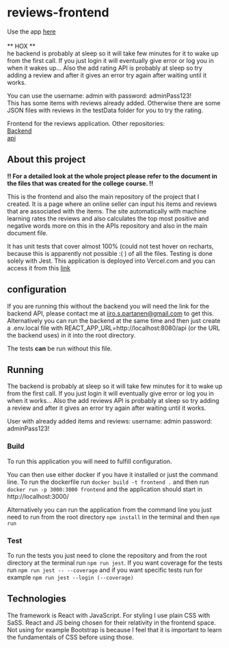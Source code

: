 # reviews-frontend

Use the app [here](https://reviews-frontend-ochre.vercel.app/login)
<br />
<br />
** HOX **
<br />
he backend is probably at sleep so it will take few minutes for it to wake up from the first call. If you just login it will eventually give error or log you in when it wakes up... Also the add rating API is probably at sleep so try adding a review and after it gives an error try again after waiting until it works.

You can use the username: admin with password: adminPass123!
<br />
This has some items with reviews already added. Otherwise there are some JSON files with reviews in the testData folder for you to try the rating.

Frontend for the reviews application. Other repositories:
<br />
[Backend](https://github.com/Iispar/reviews-backend)
<br />
[api](https://github.com/Iispar/review-summary-API)

## About this project

**!! For a detailed look at the whole project please refer to the document in the files that was created for the college course. !!**

This is the frontend and also the main repository of the project that I created. It is a page where an online seller can input his items and
reviews that are associated with the items. The site automatically with machine learning rates the reviews and also calculates the top most positive and negative words
more on this in the APIs repository and also in the main document file.

It has unit tests that cover almost 100% (could not test hover on recharts, because this is apparently not possible :( ) of all the files. Testing is done solely with Jest. This application is deployed into Vercel.com and you can access it from this [link](https://reviews-frontend-ochre.vercel.app/login)

## configuration
If you are running this without the backend you will need the link for the backend API, please contact me at iiro.s.partanen@gmail.com to get this. Alternatively you can run the backend at the same time
and then just create a .env.local file with REACT_APP_URL=http://localhost:8080/api (or the URL the backend uses) in it into the root directory.

The tests **can** be run without this file.

## Running

The backend is probably at sleep so it will take few minutes for it to wake up from the first call. If you just login it will eventually give error or log you in when it works... Also the add reviews API is probably at sleep so try adding a review and after it gives an error try again after waiting until it works.

User with already added items and reviews:
username: admin
password: adminPass123!

### Build 
To run this application you will need to fulfill configuration.

You can then use either docker if you have it installed or just the command line. To run the dockerfile run ```docker build -t frontend .```
and then run ```docker run -p 3000:3000 frontend``` and the application should start in http://localhost:3000/

Alternatively you can run the application from the command line you just need to run from the root directory `npm install` in the terminal and then `npm run`
### Test
To run the tests you just need to clone the repository and from the root directory at the terminal run `npm run jest`. If you want coverage for the tests run `npm run jest -- --coverage` and if you want specific tests run for example `npm run jest --login (--coverage)`

## Technologies
The framework is React with JavaScript. For styling I use plain CSS with SaSS. React and JS being chosen for their relativity in the frontend space. Not using for example Bootstrap is because I
feel that it is important to learn the fundamentals of CSS before using those.
